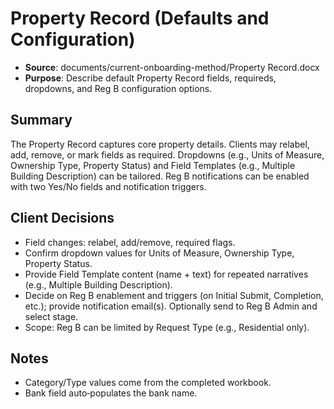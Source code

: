 # Property Record (Defaults and Configuration)

- **Source**: documents/current-onboarding-method/Property Record.docx
- **Purpose**: Describe default Property Record fields, requireds, dropdowns, and Reg B configuration options.

## Summary
The Property Record captures core property details. Clients may relabel, add, remove, or mark fields as required. Dropdowns (e.g., Units of Measure, Ownership Type, Property Status) and Field Templates (e.g., Multiple Building Description) can be tailored. Reg B notifications can be enabled with two Yes/No fields and notification triggers.

## Client Decisions
- Field changes: relabel, add/remove, required flags.
- Confirm dropdown values for Units of Measure, Ownership Type, Property Status.
- Provide Field Template content (name + text) for repeated narratives (e.g., Multiple Building Description).
- Decide on Reg B enablement and triggers (on Initial Submit, Completion, etc.); provide notification email(s). Optionally send to Reg B Admin and select stage.
- Scope: Reg B can be limited by Request Type (e.g., Residential only).

## Notes
- Category/Type values come from the completed workbook.
- Bank field auto‑populates the bank name.
